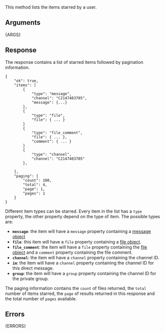 This method lists the items starred by a user.

## Arguments

{ARGS}


## Response

The response contains a list of starred items followed by pagination
information.

	{
		"ok": true,
		"items": [
			{
				"type": "message",
				"channel": "C2147483705",
				"message": {...}
			},
			{
				"type": "file",
				"file": { ... }
			}
			{
				"type": "file_comment",
				"file": { ... },
				"comment": { ... }
			}
			{
				"type": "channel",
				"channel": "C2147483705"
			},

		],
		"paging": {
			"count": 100,
			"total": 4,
			"page": 1,
			"pages": 1
		}
	}

Different item types can be starred. Every item in the list has a `type` property, the
other property depend on the type of item. The possible types are:

 * **`message`**: the item will have a `message` property containing a [message object](/docs/messages)
 * **`file`**: this item will have a `file` property containing a [file object](/types/file).
 * **`file_comment`**: the item will have a `file` property containing the [file object](/types/file) and a `comment` property containing the file comment.
 * **`channel`**: the item will have a `channel` property containing the channel ID.
 * **`im`**: the item will have a `channel` property containing the channel ID for this direct message.
 * **`group`**: the item will have a `group` property containing the channel ID for the private group.

The paging information contains the `count` of files returned, the `total`
number of items starred, the `page` of results returned in this response and
the total number of `pages` available.

## Errors

{ERRORS}
